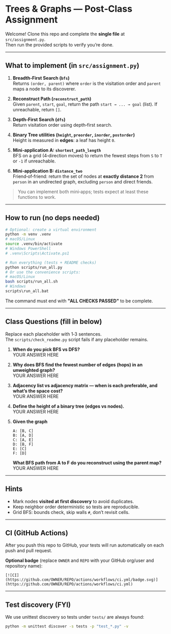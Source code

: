 # Trees & Graphs — Post‑Class Assignment

Welcome! Clone this repo and complete the **single file** at `src/assignment.py`.  
Then run the provided scripts to verify you’re done.

---

## What to implement (in `src/assignment.py`)

1. **Breadth‑First Search (`bfs`)**  
   Returns `(order, parent)` where `order` is the visitation order and `parent` maps a node to its discoverer.

2. **Reconstruct Path (`reconstruct_path`)**  
   Given `parent`, `start`, `goal`, return the path `start → ... → goal` (list). If unreachable, return `[]`.

3. **Depth‑First Search (`dfs`)**  
   Return visitation order using depth‑first search.

4. **Binary Tree utilities (`height`, `preorder`, `inorder`, `postorder`)**  
   Height is measured in **edges**: a leaf has height `0`.

5. **Mini‑application A: `shortest_path_length`**  
   BFS on a grid (4‑direction moves) to return the fewest steps from `S` to `T` or `-1` if unreachable.

6. **Mini‑application B: `distance_two`**  
   Friend‑of‑friend: return the set of nodes at **exactly distance 2** from `person` in an undirected graph,
   excluding `person` and direct friends.

> You can implement both mini‑apps; tests expect at least these functions to work.

---

## How to run (no deps needed)

```bash
# Optional: create a virtual environment
python -m venv .venv
# macOS/Linux
source .venv/bin/activate
# Windows PowerShell
# .venv\Scripts\Activate.ps1

# Run everything (tests + README checks)
python scripts/run_all.py
# Or use the convenience scripts:
# macOS/Linux
bash scripts/run_all.sh
# Windows
scripts\run_all.bat
```

The command must end with **"ALL CHECKS PASSED"** to be complete.

---

## Class Questions (fill in below)

Replace each placeholder with 1‑3 sentences.  
The `scripts/check_readme.py` script fails if any placeholder remains.

1. **When do you pick BFS vs DFS?**  
   YOUR ANSWER HERE

2. **Why does BFS find the fewest number of edges (hops) in an unweighted graph?**  
   YOUR ANSWER HERE

3. **Adjacency list vs adjacency matrix — when is each preferable, and what’s the space cost?**  
   YOUR ANSWER HERE

4. **Define the height of a binary tree (edges vs nodes).**  
   YOUR ANSWER HERE

5. **Given the graph**  
   ```
   A: [B, C]
   B: [A, D]
   C: [A, E]
   D: [B, F]
   E: [C]
   F: [D]
   ```  
   **What BFS path from A to F do you reconstruct using the parent map?**  
   YOUR ANSWER HERE

---

## Hints
- Mark nodes **visited at first discovery** to avoid duplicates.
- Keep neighbor order deterministic so tests are reproducible.
- Grid BFS: bounds check, skip walls `#`, don’t revisit cells.

---

## CI (GitHub Actions)

After you push this repo to GitHub, your tests will run automatically on each push and pull request.

**Optional badge** (replace `OWNER` and `REPO` with your GitHub org/user and repository name):

```
[![CI](https://github.com/OWNER/REPO/actions/workflows/ci.yml/badge.svg)](https://github.com/OWNER/REPO/actions/workflows/ci.yml)
```


---

## Test discovery (FYI)
We use unittest discovery so tests under `tests/` are always found:

```bash
python -m unittest discover -s tests -p "test_*.py" -v
```
